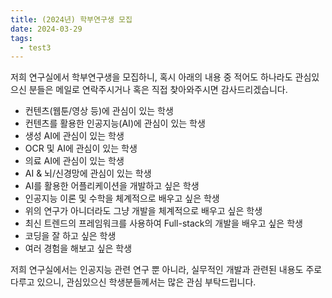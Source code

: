 ```yaml
---
title: (2024년) 학부연구생 모집
date: 2024-03-29
tags:
  - test3
---
```


저희 연구실에서 학부연구생을 모집하니, 혹시 아래의 내용 중 적어도 하나라도 관심있으신 분들은 메일로 연락주시거나 혹은 직접 찾아와주시면 감사드리겠습니다.

<!--more-->

- 컨텐츠(웹툰/영상 등)에 관심이 있는 학생
- 컨텐츠를 활용한 인공지능(AI)에 관심이 있는 학생
- 생성 AI에 관심이 있는 학생
- OCR 및 AI에 관심이 있는 학생
- 의료 AI에 관심이 있는 학생
- AI & 뇌/신경망에 관심이 있는 학생
- AI를 활용한 어플리케이션을 개발하고 싶은 학생
- 인공지능 이론 및 수학을 체계적으로 배우고 싶은 학생
- 위의 연구가 아니더라도 그냥 개발을 체계적으로 배우고 싶은 학생
- 최신 트렌드의 프레임워크를 사용하여 Full-stack의 개발을 배우고 싶은 학생
- 코딩을 잘 하고 싶은 학생
- 여러 경험을 해보고 싶은 학생


저희 연구실에서는 인공지능 관련 연구 뿐 아니라, 실무적인 개발과 관련된 내용도 주로 다루고 있으니, 관심있으신 학생분들께서는 많은 관심 부탁드립니다.